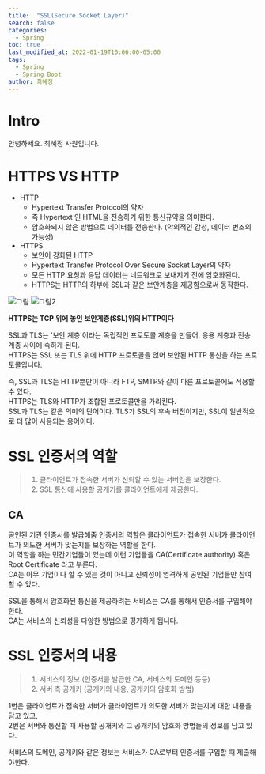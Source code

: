 ```yaml
---
title:  "SSL(Secure Socket Layer)"
search: false
categories: 
  - Spring
toc: true  
last_modified_at: 2022-01-19T10:06:00-05:00
tags:
  - Spring
  - Spring Boot
author: 최혜정
---
```


# Intro
안녕하세요. 최혜정 사원입니다.

# HTTPS VS HTTP
- HTTP
    - Hypertext Transfer Protocol의 약자
    - 즉 Hypertext 인 HTML을 전송하기 위한 통신규약을 의미한다.   
    - 암호화되지 않은 방법으로 데이터를 전송한다. (악의적인 감청, 데이터 변조의 가능성)
- HTTPS
    - 보안이 강화된 HTTP
    - Hypertext Transfer Protocol Over Secure Socket Layer의 약자
    - 모든 HTTP 요청과 응답 데이터는 네트워크로 보내지기 전에 암호화된다.
    - HTTPS는 HTTP의 하부에 SSL과 같은 보안계층을 제공함으로써 동작한다.
    
![그림](https://mblogthumb-phinf.pstatic.net/MjAyMDExMDVfMjQ5/MDAxNjA0NTM1MTI0NzE1.00BvdcZNRLEOBWZPuQgZ3z0RZVuSHGUt3W0FZeAVEjcg.JzhYEerfZcufm2dClNTlBQMfw6xXcmlULEVjdmu6pBsg.PNG.skinfosec2000/SE-7c7eb625-28c2-4057-9eeb-bfa739f09f6f.png?type=w800) 
![그림2](https://i.imgur.com/4GHgl0T.png)

**HTTPS는 TCP 위에 놓인 보안계층(SSL)위의 HTTP이다**

SSL과 TLS는 '보안 계층'이라는 독립적인 프로토콜 계층을 만들어, 응용 계층과 전송 계층 사이에 속하게 된다.   
HTTPS는 SSL 또는 TLS 위에 HTTP 프로토콜을 얹어 보안된 HTTP 통신을 하는 프로토콜입니다.    

즉, SSL과 TLS는 HTTP뿐만이 아니라 FTP, SMTP와 같이 다른 프로토콜에도 적용할 수 있다.   
HTTPS는 TLS와 HTTP가 조합된 프로토콜만을 가리킨다.   
SSL과 TLS는 같은 의미의 단어이다. TLS가 SSL의 후속 버전이지만, SSL이 일반적으로 더 많이 사용되는 용어이다.   

# SSL 인증서의 역할
> 1. 클라이언트가 접속한 서버가 신뢰할 수 있는 서버임을 보장한다.
> 2. SSL 통신에 사용할 공개키를 클라이언트에게 제공한다.

## CA
공인된 기관
인증서를 발급해줌 
인증서의 역할은 클라이언트가 접속한 서버가 클라이언트가 의도한 서버가 맞는지를 보장하는 역할을 한다.   
이 역할을 하는 민간기업들이 있는데 이런 기업들을 CA(Certificate authority) 혹은 Root Certificate 라고 부른다.   
CA는 아무 기업이나 할 수 있는 것이 아니고 신뢰성이 엄격하게 공인된 기업들만 참여할 수 있다.    

SSL을 통해서 암호화된 통신을 제공하려는 서비스는 CA를 통해서 인증서를 구입해야 한다.    
CA는 서비스의 신뢰성을 다양한 방법으로 평가하게 됩니다.

# SSL 인증서의 내용
> 1. 서비스의 정보 (인증서를 발급한 CA, 서비스의 도메인 등등)
> 2. 서버 측 공개키 (공개키의 내용, 공개키의 암호화 방법)

1번은 클라이언트가 접속한 서버가 클라이언트가 의도한 서버가 맞는지에 대한 내용을 담고 있고,     
2번은 서버와 통신할 때 사용할 공개키와 그 공개키의 암호화 방법들의 정보를 담고 있다. 

서비스의 도메인, 공개키와 같은 정보는 서비스가 CA로부터 인증서를 구입할 때 제출해야한다.





